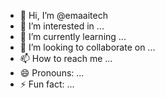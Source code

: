 - 👋 Hi, I’m @emaaitech
- 👀 I’m interested in ...
- 🌱 I’m currently learning ...
- 💞️ I’m looking to collaborate on ...
- 📫 How to reach me ...
- 😄 Pronouns: ...
- ⚡ Fun fact: ...

<!---
emaaitech/emaaitech is a ✨ special ✨ repository because its `README.md` (this file) appears on your GitHub profile.
You can click the Preview link to take a look at your changes.
--->
